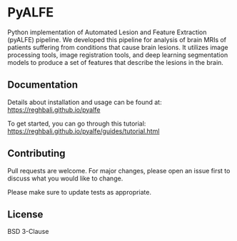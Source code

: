 # PyALFE

Python implementation of Automated Lesion and Feature Extraction (pyALFE) pipeline.
We developed this pipeline for analysis of brain MRIs of patients suffering from conditions that cause brain lesions. It utilizes image processing tools, image registration tools, and deep learning segmentation models to produce a set of features that describe the lesions in the brain.

## Documentation

Details about installation and usage can be found at:
https://reghbali.github.io/pyalfe

To get started, you can go through this tutorial:
https://reghbali.github.io/pyalfe/guides/tutorial.html

## Contributing
Pull requests are welcome. For major changes, please open an issue first to discuss what you would like to change.

Please make sure to update tests as appropriate.

## License
BSD 3-Clause
